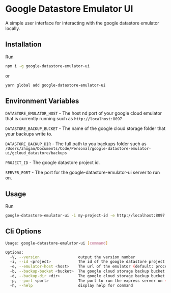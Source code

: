 # Google Datastore Emulator UI

A simple user interface for interacting with the google datastore emulator locally.

## Installation

Run 

```sh
npm i -g google-datastore-emulator-ui
``` 
or 

```sh
yarn global add google-datastore-emulator-ui
```

## Environment Variables

`DATASTORE_EMULATOR_HOST` - The host nd port of your google cloud emulator that is currently running such as `http://localhost:8097`

`DATASTORE_BACKUP_BUCKET` - The name of the google cloud storage folder that your backups write to.

`DATASTORE_BACKUP_DIR` - The full path to you backups folder such as `/Users/zhogan/Documents/Code/Personal/google-datastore-emulator-ui/gcloud_datastore/backups`

`PROJECT_ID` - The google datastore project id.

`SERVER_PORT` - The port for the google-datastore-emulator-ui server to run on.

## Usage

Run 

```sh
google-datastore-emulator-ui -i my-project-id -e http://localhost:8097 -b my-backups-bucket -d /Users/zhogan/Documents/Code/Personal/google-datastore-emulator-ui/gcloud_datastore/backups
```

## Cli Options

```sh
Usage: google-datastore-emulator-ui [command]

Options:
  -V, --version                 output the version number
  -i, --id <project>            The id of the google datastore project. (default: process.env.PROJECT_ID)
  -e, --emulator-host <host>    The url of the emulator (default: process.env.DATASTORE_EMULATOR_HOST)
  -b, --backup-bucket <bucket>  The google cloud storage backup bucket (default: process.env.DATASTORE_BACKUP_BUCKET)
  -d, --backup-dir <dir>        The google cloud storage backup bucket (default: process.env.DATASTORE_BACKUP_DIR)
  -p, --port <port>             The port to run the express server on (default: process.env.SERVER_PORT || "8002")
  -h, --help                    display help for command
```